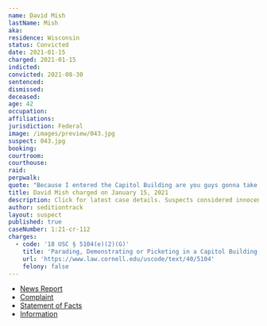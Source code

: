 ```yaml
---
name: David Mish
lastName: Mish
aka:
residence: Wisconsin
status: Convicted
date: 2021-01-15
charged: 2021-01-15
indicted:
convicted: 2021-08-30
sentenced:
dismissed:
deceased:
age: 42
occupation:
affiliations:
jurisdiction: Federal
image: /images/preview/043.jpg
suspect: 043.jpg
booking:
courtroom:
courthouse:
raid:
perpwalk:
quote: "Because I entered the Capitol Building are you guys gonna take me to jail?"
title: David Mish charged on January 15, 2021
description: Click for latest case details. Suspects considered innocent until proven guilty.
author: seditiontrack
layout: suspect
published: true
caseNumber: 1:21-cr-112
charges:
  - code: '18 USC § 5104(e)(2)(G)'
    title: 'Parading, Demonstrating or Picketing in a Capitol Building'
    url: 'https://www.law.cornell.edu/uscode/text/40/5104'
    felony: false
---
```

- [News Report](https://www.jsonline.com/story/news/local/2021/01/15/david-charles-mish-west-allis-wisconsin-charged-capitol-riot/4186655001/gs)
- [Complaint](https://www.justice.gov/opa/page/file/1355491/download)
- [Statement of Facts](https://www.justice.gov/opa/page/file/1355496/download)
- [Information](https://www.justice.gov/usao-dc/case-multi-defendant/file/1371641/download)
